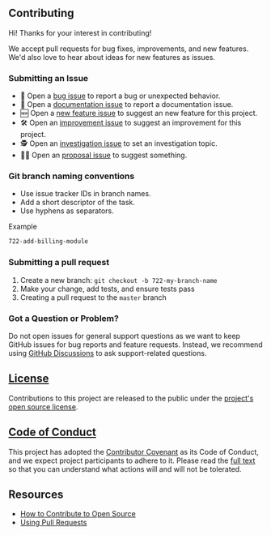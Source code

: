 ## Contributing

Hi! Thanks for your interest in contributing!

We accept pull requests for bug fixes, improvements, and new features. We'd also love to hear about ideas for new features as issues.

### Submitting an Issue

* 🐛 Open a [bug issue](https://github.com/Ruben-Arushanyan/lox-lava/issues/new?assignees=ruben-arushanyan&labels=bug&template=bug.md&title=) to report a bug or unexpected behavior.
* 📃 Open a [documentation issue](https://github.com/Ruben-Arushanyan/lox-lava/issues/new?assignees=ruben-arushanyan&labels=documentation&template=documentation.md&title=) to report a documentation issue.
* 🆕 Open a [new feature issue](https://github.com/Ruben-Arushanyan/lox-lava/issues/new?assignees=ruben-arushanyan&labels=new+feature&template=feature.md&title=) to suggest an new feature for this project.
* 🛠️ Open an [improvement issue](https://github.com/Ruben-Arushanyan/lox-lava/issues/new?assignees=ruben-arushanyan&labels=improvement&template=improvement.md&title=) to suggest an improvement for this project.
* 🕵 Open an [investigation issue](https://github.com/Ruben-Arushanyan/lox-lava/issues/new?assignees=ruben-arushanyan&labels=investigation&template=investigation.md&title=) to set an investigation topic.
* 🤌🏼 Open an [proposal issue](https://github.com/Ruben-Arushanyan/lox-lava/issues/new?assignees=ruben-arushanyan&labels=proposal&template=proposal.md&title=) to suggest something.

### Git branch naming conventions

- Use issue tracker IDs in branch names.
- Add a short descriptor of the task.
- Use hyphens as separators.

Example
```bash
722-add-billing-module
```
### Submitting a pull request

1. Create a new branch: `git checkout -b 722-my-branch-name`
1. Make your change, add tests, and ensure tests pass
1. Creating a pull request to the `master` branch

### Got a Question or Problem?

Do not open issues for general support questions as we want to keep GitHub issues for bug reports and feature requests. Instead, we recommend using [GitHub Discussions](https://github.com/Ruben-Arushanyan/lox-lava/discussions) to ask support-related questions.

## [License](https://github.com/Ruben-Arushanyan/lox-lava/blob/master/LICENSE)

Contributions to this project are released to the public under the [project's open source license](https://github.com/Ruben-Arushanyan/lox-lava/blob/master/LICENSE).

## [Code of Conduct](https://github.com/Ruben-Arushanyan/lox-lava/blob/master/CODE_OF_CONDUCT.md)

This project has adopted the [Contributor Covenant](https://www.contributor-covenant.org) as its Code of Conduct, and we expect project participants to adhere to it. Please read the [full text](https://github.com/Ruben-Arushanyan/lox-lava/blob/master/CODE_OF_CONDUCT.md) so that you can understand what actions will and will not be tolerated.

## Resources

- [How to Contribute to Open Source](https://opensource.guide/how-to-contribute/)
- [Using Pull Requests](https://docs.github.com/en/free-pro-team@latest/github/collaborating-with-issues-and-pull-requests/about-pull-requests)










[hw]: https://github.com/cli/cli/labels/help%20wanted
[gfi]: https://github.com/cli/cli/labels/good%20first%20issue
[legal]: https://docs.github.com/en/free-pro-team@latest/github/site-policy/github-terms-of-service#6-contributions-under-repository-license
[license]: ../LICENSE
[code-of-conduct]: ./CODE-OF-CONDUCT.md
[How to Contribute to Open Source]: https://opensource.guide/how-to-contribute/
[Using Pull Requests]: https://docs.github.com/en/free-pro-team@latest/github/collaborating-with-issues-and-pull-requests/about-pull-requests
[GitHub Help]: https://docs.github.com/
[Google Docs Template]: https://docs.google.com/document/d/1JIRErIUuJ6fTgabiFYfCH3x91pyHuytbfa0QLnTfXKM/edit#heading=h.or54sa47ylpg